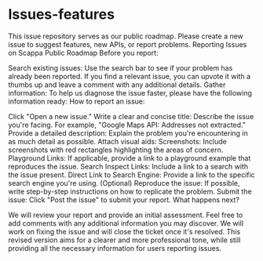 # Issues-features
This issue repository serves as our public roadmap. Please create a new issue to suggest features, new APIs, or report problems. 
Reporting Issues on Scappa Public Roadmap
Before you report:

Search existing issues: Use the search bar to see if your problem has already been reported. If you find a relevant issue, you can upvote it with a thumbs up and leave a comment with any additional details.
Gather information: To help us diagnose the issue faster, please have the following information ready:
How to report an issue:

Click "Open a new issue."
Write a clear and concise title: Describe the issue you're facing. For example, "Google Maps API: Addresses not extracted."
Provide a detailed description: Explain the problem you're encountering in as much detail as possible.
Attach visual aids:
Screenshots: Include screenshots with red rectangles highlighting the areas of concern.
Playground Links: If applicable, provide a link to a playground example that reproduces the issue.
Search Inspect Links: Include a link to a search with the issue present.
Direct Link to Search Engine: Provide a link to the specific search engine you're using.
(Optional) Reproduce the issue: If possible, write step-by-step instructions on how to replicate the problem.
Submit the issue: Click "Post the issue" to submit your report.
What happens next?

We will review your report and provide an initial assessment.
Feel free to add comments with any additional information you may discover.
We will work on fixing the issue and will close the ticket once it's resolved.
This revised version aims for a clearer and more professional tone, while still providing all the necessary information for users reporting issues.
